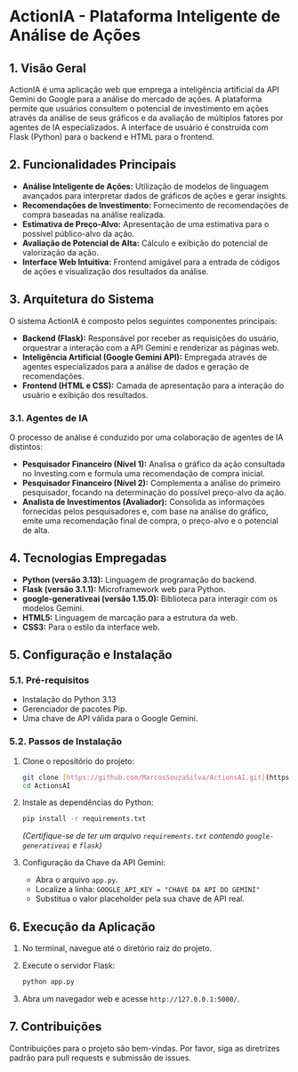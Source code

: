 # ActionIA - Plataforma Inteligente de Análise de Ações

## 1. Visão Geral

ActionIA é uma aplicação web que emprega a inteligência artificial da API Gemini do Google para a análise do mercado de ações. A plataforma permite que usuários consultem o potencial de investimento em ações através da análise de seus gráficos e da avaliação de múltiplos fatores por agentes de IA especializados. A interface de usuário é construída com Flask (Python) para o backend e HTML para o frontend.

## 2. Funcionalidades Principais

-   **Análise Inteligente de Ações:** Utilização de modelos de linguagem avançados para interpretar dados de gráficos de ações e gerar insights.
-   **Recomendações de Investimento:** Fornecimento de recomendações de compra baseadas na análise realizada.
-   **Estimativa de Preço-Alvo:** Apresentação de uma estimativa para o possível público-alvo da ação.
-   **Avaliação de Potencial de Alta:** Cálculo e exibição do potencial de valorização da ação.
-   **Interface Web Intuitiva:** Frontend amigável para a entrada de códigos de ações e visualização dos resultados da análise.

## 3. Arquitetura do Sistema

O sistema ActionIA é composto pelos seguintes componentes principais:

-   **Backend (Flask):** Responsável por receber as requisições do usuário, orquestrar a interação com a API Gemini e renderizar as páginas web.
-   **Inteligência Artificial (Google Gemini API):** Empregada através de agentes especializados para a análise de dados e geração de recomendações.
-   **Frontend (HTML e CSS):** Camada de apresentação para a interação do usuário e exibição dos resultados.

### 3.1. Agentes de IA

O processo de análise é conduzido por uma colaboração de agentes de IA distintos:

-   **Pesquisador Financeiro (Nível 1):** Analisa o gráfico da ação consultada no Investing.com e formula uma recomendação de compra inicial.
-   **Pesquisador Financeiro (Nível 2):** Complementa a análise do primeiro pesquisador, focando na determinação do possível preço-alvo da ação.
-   **Analista de Investimentos (Avaliador):** Consolida as informações fornecidas pelos pesquisadores e, com base na análise do gráfico, emite uma recomendação final de compra, o preço-alvo e o potencial de alta.

## 4. Tecnologias Empregadas

-   **Python (versão 3.13):** Linguagem de programação do backend.
-   **Flask (versão 3.1.1):** Microframework web para Python.
-   **google-generativeai (versão 1.15.0):** Biblioteca para interagir com os modelos Gemini.
-   **HTML5:** Linguagem de marcação para a estrutura da web.
-   **CSS3:** Para o estilo da interface web.

## 5. Configuração e Instalação

### 5.1. Pré-requisitos

-   Instalação do Python 3.13
-   Gerenciador de pacotes Pip.
-   Uma chave de API válida para o Google Gemini.

### 5.2. Passos de Instalação

1.  Clone o repositório do projeto:
    ```bash
    git clone [https://github.com/MarcosSouzaSilva/ActionsAI.git](https://github.com/MarcosSouzaSilva/ActionsAI.git)
    cd ActionsAI
    ```

2.  Instale as dependências do Python:
    ```bash
    pip install -r requirements.txt
    ```
    *(Certifique-se de ter um arquivo `requirements.txt` contendo `google-generativeai` e `flask`)*

3.  Configuração da Chave da API Gemini:
    -   Abra o arquivo `app.py`.
    -   Localize a linha: `GOOGLE_API_KEY = "CHAVE DA API DO GEMINI"`
    -   Substitua o valor placeholder pela sua chave de API real.

## 6. Execução da Aplicação

1.  No terminal, navegue até o diretório raiz do projeto.
2.  Execute o servidor Flask:
    ```bash
    python app.py
    ```

3.  Abra um navegador web e acesse `http://127.0.0.1:5000/`.

## 7. Contribuições

Contribuições para o projeto são bem-vindas. Por favor, siga as diretrizes padrão para pull requests e submissão de issues.
